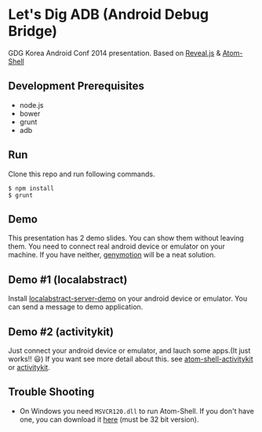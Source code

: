 # Let's Dig ADB (Android Debug Bridge)

GDG Korea Android Conf 2014 presentation.
Based on [Reveal.js](https://github.com/hakimel/reveal.js/) & [Atom-Shell](https://github.com/atom/atom-shell)

## Development Prerequisites

* node.js
* bower
* grunt
* adb

## Run

Clone this repo and run following commands.

```
$ npm install
$ grunt
```

## Demo

This presentation has 2 demo slides. You can show them without leaving them. You need to connect real android device or emulator on your machine. If you have neither, [genymotion](http://www.genymotion.com/) will be a neat solution.

## Demo #1 (localabstract)

Install [localabstract-server-demo](https://github.com/chitacan/localabstract-server-demo) on your android device or emulator.
You can send a message to demo application.

## Demo #2 (activitykit)

Just connect your android device or emulator, and lauch some apps.(It just works!! :smiley:)
If you want see more detail about this. see [atom-shell-activitykit](https://github.com/chitacan/atom-shell-activitykit) or [activitykit](https://github.com/chitacan/activitykit).

## Trouble Shooting

* On Windows you need `MSVCR120.dll` to run Atom-Shell. If you don't have one, you can download it [here](http://www.microsoft.com/ko-KR/download/details.aspx?id=40784) (must be 32 bit version).
